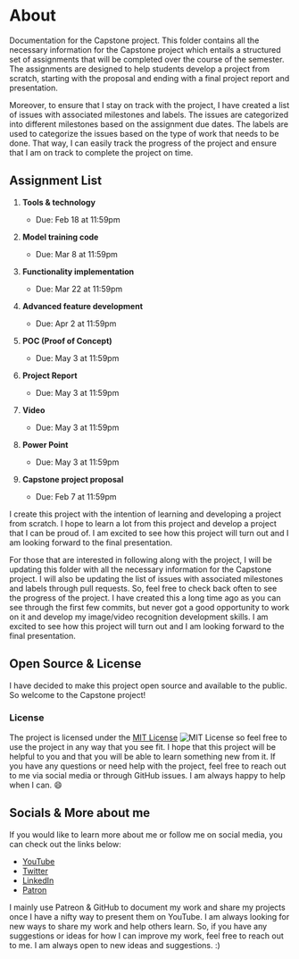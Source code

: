 # About

Documentation for the Capstone project. This folder contains all the necessary information for the Capstone project which entails a structured set of assignments that will be completed over the course of the semester. The assignments are designed to help students develop a project from scratch, starting with the proposal and ending with a final project report and presentation.

Moreover, to ensure that I stay on track with the project, I have created a list of issues with associated milestones and labels. The issues are categorized into different milestones based on the assignment due dates. The labels are used to categorize the issues based on the type of work that needs to be done. That way, I can easily track the progress of the project and ensure that I am on track to complete the project on time.




## Assignment List

1. **Tools & technology**
    - Due: Feb 18 at 11:59pm

2. **Model training code**
    - Due: Mar 8 at 11:59pm

3. **Functionality implementation**
    - Due: Mar 22 at 11:59pm

4. **Advanced feature development**
    - Due: Apr 2 at 11:59pm

5. **POC (Proof of Concept)**
    - Due: May 3 at 11:59pm

6. **Project Report**
    - Due: May 3 at 11:59pm

7. **Video**
    - Due: May 3 at 11:59pm

8. **Power Point**
    - Due: May 3 at 11:59pm

9. **Capstone project proposal**
    - Due: Feb 7 at 11:59pm


I create this project with the intention of learning and developing a project from scratch. I hope to learn a lot from this project and develop a project that I can be proud of. I am excited to see how this project will turn out and I am looking forward to the final presentation.


For those that are interested in following along with the project, I will be updating this folder with all the necessary information for the Capstone project. I will also be updating the list of issues with associated milestones and labels through pull requests. So, feel free to check back often to see the progress of the project. I have created this a long time ago as you can see through the first few commits, but never got a good opportunity to work on it and develop my image/video recognition development skills. I am excited to see how this project will turn out and I am looking forward to the final presentation.

## Open Source & License

I have decided to make this project open source and available to the public. So welcome to the Capstone project!

### License

The project is licensed under the 
[MIT License](https://opensource.org/licenses/MIT)
![MIT License](https://img.shields.io/badge/License-MIT-blue.svg) so feel free to use the project in any way that you see fit. I hope that this project will be helpful to you and that you will be able to learn something new from it. If you have any questions or need help with the project, feel free to reach out to me via social media or through GitHub issues. I am always happy to help when I can. :smile:

## Socials & More about me
If you would like to learn more about me or follow me on social media, you can check out the links below:

- [YouTube](https://www.youtube.com/channel/@Robjects)
- [Twitter](https://twitter.com/@Robjects)
- [LinkedIn](https://www.linkedin.com/in/@Robjects)
- [Patron](https://www.patreon.com/@Robjects)

I mainly use Patreon & GitHub to document my work and share my projects once I have a nifty way to present them on YouTube. I am always looking for new ways to share my work and help others learn. So, if you have any suggestions or ideas for how I can improve my work, feel free to reach out to me. I am always open to new ideas and suggestions. :)